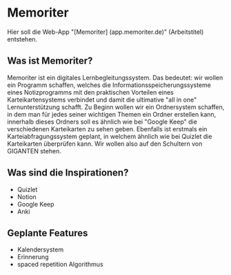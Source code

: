 # Memoriter
Hier soll die Web-App "[Memoriter] (app.memoriter.de)" (Arbeitstitel) entstehen.

## Was ist Memoriter?
Memoriter ist ein digitales Lernbegleitungssystem. Das bedeutet: wir wollen ein Programm schaffen, welches die Informationsspeicherungssysteme eines Notizprogramms mit den praktischen Vorteilen eines Karteikartensystems verbindet und damit die ultimative "all in one" Lernunterstützung schafft. 
Zu Beginn wollen wir ein Ordnersystem schaffen, in dem man für jedes seiner wichtigen Themen ein Ordner erstellen kann, innerhalb dieses Ordners soll es ähnlich wie bei "Google Keep" die verschiedenen Karteikarten zu sehen geben. Ebenfalls ist erstmals ein Karteiabfragungssystem geplant, in welchem ähnlich wie bei Quizlet die Karteikarten überprüfen kann. Wir wollen also auf den Schultern von GIGANTEN stehen.

## Was sind die Inspirationen?
* Quizlet
* Notion
* Google Keep
* Anki

## Geplante Features
* Kalendersystem
 * Erinnerung
* spaced repetition Algorithmus
